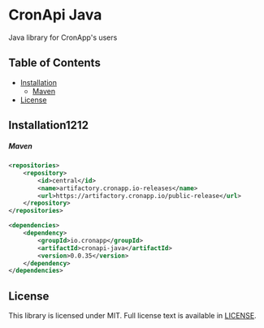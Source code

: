 # CronApi Java
Java library for CronApp's users

## Table of Contents
  * [Installation](#installation)
    * [Maven](#maven)
  * [License](#license)

## Installation1212

##### Maven

```xml
<repositories>
    <repository>
        <id>central</id>
        <name>artifactory.cronapp.io-releases</name>
        <url>https://artifactory.cronapp.io/public-release</url>
    </repository>
</repositories>

<dependencies>
    <dependency>
        <groupId>io.cronapp</groupId>
        <artifactId>cronapi-java</artifactId>
        <version>0.0.35</version>
    </dependency>
</dependencies>
```

## License

This library is licensed under MIT. Full license text is available in [LICENSE](LICENSE).
